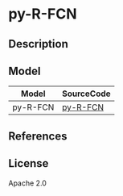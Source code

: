 <!--- SPDX-License-Identifier: Apache-2.0 -->

# py-R-FCN

## Description

## Model

|Model              |SourceCode                                          |
|-------------------|----------------------------------------------------|
|py-R-FCN           |[py-R-FCN](https://github.com/YuwenXiong/py-R-FCN)  |

## References

## License

Apache 2.0
